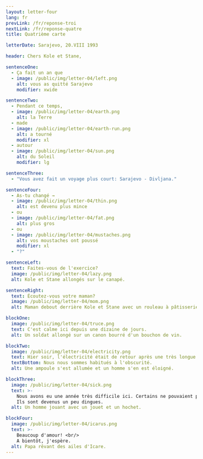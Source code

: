 ```yaml
---
layout: letter-four
lang: fr
prevLink: /fr/reponse-troi
nextLink: /fr/reponse-quatre
title: Quatrième carte

letterDate: Sarajevo, 20.VIII 1993

header: Chers Kole et Stane,

sentenceOne:
  - Ça fait un an que
  - image: /public/img/letter-04/left.png
    alt: vous as quitté Sarajevo
    modifier: xwide

sentenceTwo:
  - Pendant ce temps,
  - image: /public/img/letter-04/earth.png
    alt: la Terre
  - made
  - image: /public/img/letter-04/earth-run.png
    alt: a tourné
    modifier: xl
  - autour
  - image: /public/img/letter-04/sun.png
    alt: du Soleil
    modifier: lg

sentenceThree:
  - "Vous avez fait un voyage plus court: Sarajevo - Divljana."

sentenceFour:
  - As-tu changé →
  - image: /public/img/letter-04/thin.png
    alt: est devenu plus mince
  - ou
  - image: /public/img/letter-04/fat.png
    alt: plus gros
  - ou
  - image: /public/img/letter-04/mustaches.png
    alt: vos moustaches ont poussé
    modifier: xl
  - "?"

sentenceLeft:
  text: Faites-vous de l'exercice?
  image: /public/img/letter-04/lazy.png
  alt: Kole et Stane allongés sur le canapé.

sentenceRight:
  text: Écoutez-vous votre maman?
  image: /public/img/letter-04/mom.png
  alt: Maman debout derrière Kole et Stane avec un rouleau à pâtisserie et un gant de boxe.

blockOne:
  image: /public/img/letter-04/truce.png
  text: C'est calme ici depuis une dizaine de jours.
  alt: Un soldat allongé sur un canon bourré d'un bouchon de vin.

blockTwo:
  image: /public/img/letter-04/electricity.png
  text: Hier soir, l'électricité était de retour après une très longue période.
  textBottom: Nous nous sommes habitués à l'obscurité.
  alt: Une ampoule s'est allumée et un homme s'en est éloigné.

blockThree:
  image: /public/img/letter-04/sick.png
  text: >-
    Nous avons eu une année très difficile ici. Certains ne pouvaient pas le supporter.
    Ils sont devenus un peu dingues.
  alt: Un homme jouant avec un jouet et un hochet.

blockFour:
  image: /public/img/letter-04/icarus.png
  text: >-
    Beaucoup d'amour! <br/>
    A bientôt, j'espère.
  alt: Papa rêvant des ailes d'Icare.
---
```

